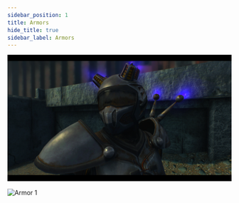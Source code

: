 ```yaml
---
sidebar_position: 1
title: Armors
hide_title: true
sidebar_label: Armors
---
```

![Armor 1](assets/armors/armor1.png)

<img loading="armor1" src="/assets/armors/armor1.png" alt="Armor 1" style="width:400px" class="img_ev3q"/>
